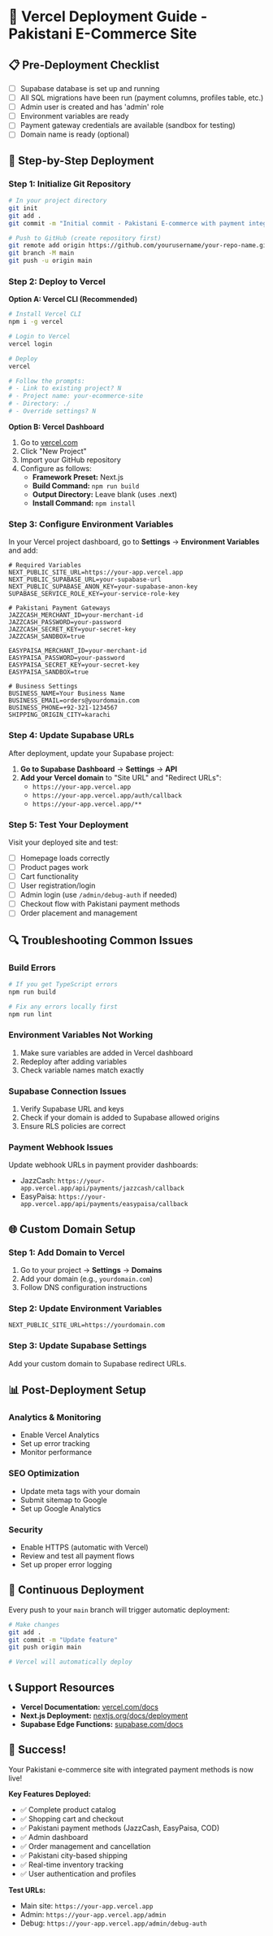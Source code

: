 # 🚀 Vercel Deployment Guide - Pakistani E-Commerce Site

## 📋 Pre-Deployment Checklist

- [ ] Supabase database is set up and running
- [ ] All SQL migrations have been run (payment columns, profiles table, etc.)
- [ ] Admin user is created and has 'admin' role
- [ ] Environment variables are ready
- [ ] Payment gateway credentials are available (sandbox for testing)
- [ ] Domain name is ready (optional)

## 🔧 Step-by-Step Deployment

### **Step 1: Initialize Git Repository**

```bash
# In your project directory
git init
git add .
git commit -m "Initial commit - Pakistani E-commerce with payment integration"

# Push to GitHub (create repository first)
git remote add origin https://github.com/yourusername/your-repo-name.git
git branch -M main
git push -u origin main
```

### **Step 2: Deploy to Vercel**

**Option A: Vercel CLI (Recommended)**
```bash
# Install Vercel CLI
npm i -g vercel

# Login to Vercel
vercel login

# Deploy
vercel

# Follow the prompts:
# - Link to existing project? N
# - Project name: your-ecommerce-site
# - Directory: ./
# - Override settings? N
```

**Option B: Vercel Dashboard**
1. Go to [vercel.com](https://vercel.com)
2. Click "New Project"
3. Import your GitHub repository
4. Configure as follows:
   - **Framework Preset:** Next.js
   - **Build Command:** `npm run build`
   - **Output Directory:** Leave blank (uses .next)
   - **Install Command:** `npm install`

### **Step 3: Configure Environment Variables**

In your Vercel project dashboard, go to **Settings** → **Environment Variables** and add:

```env
# Required Variables
NEXT_PUBLIC_SITE_URL=https://your-app.vercel.app
NEXT_PUBLIC_SUPABASE_URL=your-supabase-url
NEXT_PUBLIC_SUPABASE_ANON_KEY=your-supabase-anon-key
SUPABASE_SERVICE_ROLE_KEY=your-service-role-key

# Pakistani Payment Gateways
JAZZCASH_MERCHANT_ID=your-merchant-id
JAZZCASH_PASSWORD=your-password
JAZZCASH_SECRET_KEY=your-secret-key
JAZZCASH_SANDBOX=true

EASYPAISA_MERCHANT_ID=your-merchant-id
EASYPAISA_PASSWORD=your-password
EASYPAISA_SECRET_KEY=your-secret-key
EASYPAISA_SANDBOX=true

# Business Settings
BUSINESS_NAME=Your Business Name
BUSINESS_EMAIL=orders@yourdomain.com
BUSINESS_PHONE=+92-321-1234567
SHIPPING_ORIGIN_CITY=karachi
```

### **Step 4: Update Supabase URLs**

After deployment, update your Supabase project:

1. **Go to Supabase Dashboard** → **Settings** → **API**
2. **Add your Vercel domain** to "Site URL" and "Redirect URLs":
   - `https://your-app.vercel.app`
   - `https://your-app.vercel.app/auth/callback`
   - `https://your-app.vercel.app/**`

### **Step 5: Test Your Deployment**

Visit your deployed site and test:
- [ ] Homepage loads correctly
- [ ] Product pages work
- [ ] Cart functionality
- [ ] User registration/login
- [ ] Admin login (use `/admin/debug-auth` if needed)
- [ ] Checkout flow with Pakistani payment methods
- [ ] Order placement and management

## 🔍 Troubleshooting Common Issues

### **Build Errors**

```bash
# If you get TypeScript errors
npm run build

# Fix any errors locally first
npm run lint
```

### **Environment Variables Not Working**

1. Make sure variables are added in Vercel dashboard
2. Redeploy after adding variables
3. Check variable names match exactly

### **Supabase Connection Issues**

1. Verify Supabase URL and keys
2. Check if your domain is added to Supabase allowed origins
3. Ensure RLS policies are correct

### **Payment Webhook Issues**

Update webhook URLs in payment provider dashboards:
- JazzCash: `https://your-app.vercel.app/api/payments/jazzcash/callback`
- EasyPaisa: `https://your-app.vercel.app/api/payments/easypaisa/callback`

## 🌐 Custom Domain Setup

### **Step 1: Add Domain to Vercel**
1. Go to your project → **Settings** → **Domains**
2. Add your domain (e.g., `yourdomain.com`)
3. Follow DNS configuration instructions

### **Step 2: Update Environment Variables**
```env
NEXT_PUBLIC_SITE_URL=https://yourdomain.com
```

### **Step 3: Update Supabase Settings**
Add your custom domain to Supabase redirect URLs.

## 📊 Post-Deployment Setup

### **Analytics & Monitoring**
- Enable Vercel Analytics
- Set up error tracking
- Monitor performance

### **SEO Optimization**
- Update meta tags with your domain
- Submit sitemap to Google
- Set up Google Analytics

### **Security**
- Enable HTTPS (automatic with Vercel)
- Review and test all payment flows
- Set up proper error logging

## 🔄 Continuous Deployment

Every push to your `main` branch will trigger automatic deployment:

```bash
# Make changes
git add .
git commit -m "Update feature"
git push origin main

# Vercel will automatically deploy
```

## 📞 Support Resources

- **Vercel Documentation:** [vercel.com/docs](https://vercel.com/docs)
- **Next.js Deployment:** [nextjs.org/docs/deployment](https://nextjs.org/docs/deployment)
- **Supabase Edge Functions:** [supabase.com/docs](https://supabase.com/docs)

## 🎉 Success!

Your Pakistani e-commerce site with integrated payment methods is now live!

**Key Features Deployed:**
- ✅ Complete product catalog
- ✅ Shopping cart and checkout
- ✅ Pakistani payment methods (JazzCash, EasyPaisa, COD)
- ✅ Admin dashboard
- ✅ Order management and cancellation
- ✅ Pakistani city-based shipping
- ✅ Real-time inventory tracking
- ✅ User authentication and profiles

**Test URLs:**
- Main site: `https://your-app.vercel.app`
- Admin: `https://your-app.vercel.app/admin`
- Debug: `https://your-app.vercel.app/admin/debug-auth`
